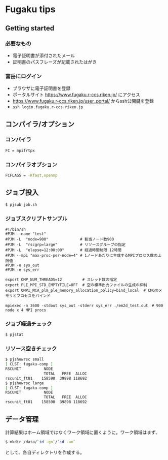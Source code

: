 # Fugaku tips
## Getting started
### 必要なもの
* 電子証明書が添付されたメール
* 証明書のパスフレーズが記載されたはがき

### 富岳にログイン
* ブラウザに電子証明書を登録
* ポータルサイト https://www.fugaku.r-ccs.riken.jp/ にアクセス
* https://www.fugaku.r-ccs.riken.jp/user_portal/ からssh公開鍵を登録
* `ssh login.fugaku.r-ccs.riken.jp`

## コンパイラ/オプション
### コンパイラ
```bash
FC = mpifrtpx
```
### コンパイラオプション 
```bash
FCFLAGS = -Kfast,openmp
```
## ジョブ投入
```bash
$ pjsub job.sh
```
### ジョブスクリプトサンプル
```shell
#!/bin/sh
#PJM --name "test"
#PJM -L  "node=900"              # 割当ノード数900
#PJM -L  "rscgrp=large"          # リソースグループの指定
#PJM -L  "elapse=12:00:00"       # 経過時間制限 12時間
#PJM --mpi "max-proc-per-node=4" # 1ノードあたりに生成するMPIプロセス数の上限値
#PJM -o sys_out
#PJM -e sys_err

export OMP_NUM_THREADS=12         # スレッド数の指定
export PLE_MPI_STD_EMPTYFILE=OFF  # 空の標準出力ファイルの生成の抑制
export OMPI_MCA_plm_ple_memory_allocation_policy=bind_local  # CMGのメモリとプロセスをバインド

mpiexec -n 3600 -stdout sys_out -stderr sys_err ./em2d_test.out　# 900 node x 4 MPI procs
```
### ジョブ経過チェック
```bash
$ pjstat
```
### リソース空きチェック
```bash
$ pjshowrsc small
[ CLST: fugaku-comp ]
RSCUNIT          NODE
                 TOTAL   FREE  ALLOC
rscunit_ft01    158590  39898 118692
$ pjshowrsc large
[ CLST: fugaku-comp ]
RSCUNIT          NODE
                 TOTAL   FREE  ALLOC
rscunit_ft01    158590  39898 118692
```
## データ管理
計算結果はホーム領域ではなくワーク領域に置くように。ワーク領域はまず、
```bash
$ mkdir /data/`id -gn`/`id -un`
```
として、各自ディレクトリを作成する。
